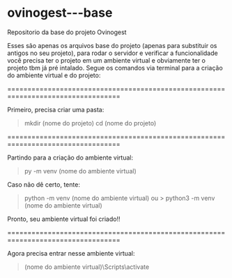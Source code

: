 # ovinogest---base

Repositorio da base do projeto Ovinogest

Esses são apenas os arquivos base do projeto (apenas para substituir os antigos no seu projeto), para rodar o servidor e verificar a funcionalidade você precisa ter o projeto em um ambiente virtual e obviamente ter o projeto tbm já pré intalado. Segue os comandos via terminal para a criação do ambiente virtual e do projeto:

==================================================================================

Primeiro, precisa criar uma pasta:

> mkdir (nome do projeto)
> cd (nome do projeto)

==================================================================================

Partindo para a criação do ambiente virtual:

>py -m venv (nome do ambiente virtual)

Caso não dê certo, tente:

>python -m venv (nome do ambiente virtual)       ou       > python3 -m venv (nome do ambiente virtual)

Pronto, seu ambiente virtual foi criado!!

==================================================================================

Agora precisa entrar nesse ambiente virtual:

>\(nome do ambiente virtual)\Scripts\activate
>
